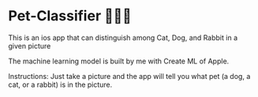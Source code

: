# Pet-Classifier 🐶🐱🐰
This is an ios app that can distinguish among Cat, Dog, and Rabbit in a given picture

The machine learning model is built by me with Create ML of Apple. 

Instructions:
Just take a picture and the app will tell you what pet (a dog, a cat, or a rabbit) is in the picture.
